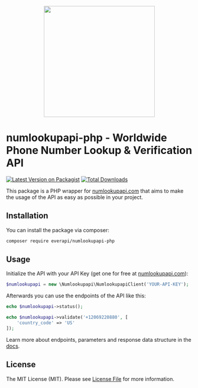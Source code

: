 <p align="center">
<img src="https://app.numlookupapi.com/img/logo/numlookupapi.png" width="300"/>
</p>

# numlookupapi-php - Worldwide Phone Number Lookup & Verification API

[![Latest Version on Packagist](https://img.shields.io/packagist/v/everapi/numlookupapi-php.svg?style=flat-square)](https://packagist.org/packages/everapi/numlookupapi-php)
[![Total Downloads](https://img.shields.io/packagist/dt/everapi/numlookupapi-php.svg?style=flat-square)](https://packagist.org/packages/everapi/numlookupapi-php)

This package is a PHP wrapper for [numlookupapi.com] that aims to make the usage of the API as easy as possible in your project.

## Installation

You can install the package via composer:

```bash
composer require everapi/numlookupapi-php
```

## Usage

Initialize the API with your API Key (get one for free at [numlookupapi.com]):

```php
$numlookupapi = new \Numlookupapi\NumlookupapiClient('YOUR-API-KEY');
```

Afterwards you can use the endpoints of the API like this:

```php
echo $numlookupapi->status();
```


```php
echo $numlookupapi->validate('+12069220880', [
    'country_code' => 'US'
]);
```


Learn more about endpoints, parameters and response data structure in the [docs].

[docs]: https://numlookupapi.com/docs
[numlookupapi.com]: https://numlookupapi.com

## License

The MIT License (MIT). Please see [License File](LICENSE.md) for more information.
